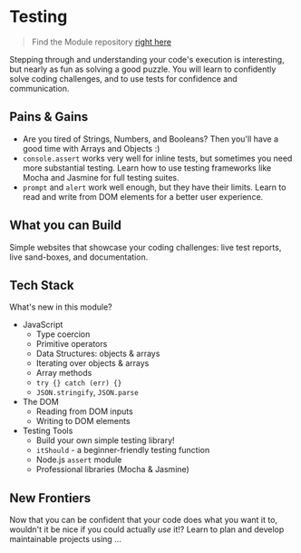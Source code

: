 # Testing

> Find the Module repository [right here](https://github.com/HackYourFutureBelgium/testing/)

Stepping through and understanding your code's execution is interesting, but nearly as fun as solving a good puzzle.  You will learn to confidently solve coding challenges, and to use tests for confidence and communication.

## Pains & Gains

* Are you tired of Strings, Numbers, and Booleans?  Then you'll have a good time with Arrays and Objects :)
* `console.assert` works very well for inline tests, but sometimes you need more substantial testing. Learn how to use testing frameworks like Mocha and Jasmine for full testing suites.
* `prompt` and `alert` work well enough, but they have their limits.  Learn to read and write from DOM elements for a better user experience.

## What you can Build

Simple websites that showcase your coding challenges: live test reports, live sand-boxes, and documentation.

## Tech Stack

What's new in this module?

* JavaScript
  * Type coercion
  * Primitive operators
  * Data Structures: objects & arrays
  * Iterating over objects & arrays
  * Array methods
  * `try {} catch (err) {}`
  * `JSON.stringify`, `JSON.parse`
* The DOM
  * Reading from DOM inputs
  * Writing to DOM elements
* Testing Tools
  * Build your own simple testing library!
  * `itShould` - a beginner-friendly testing function
  * Node.js `assert` module
  * Professional libraries (Mocha & Jasmine)

## New Frontiers

Now that you can be confident that your code does what you want it to, wouldn't it be nice if you could actually _use_ it!? Learn to plan and develop maintainable projects using ...



